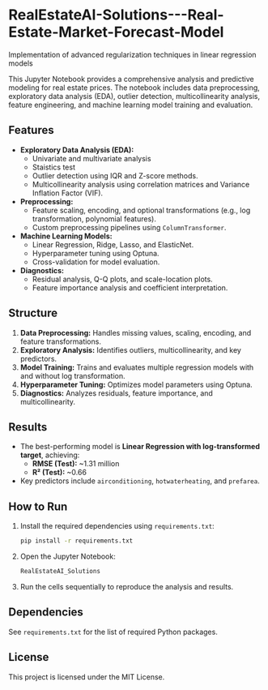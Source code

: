 # RealEstateAI-Solutions---Real-Estate-Market-Forecast-Model
Implementation of advanced regularization techniques in linear regression models

This Jupyter Notebook provides a comprehensive analysis and predictive modeling for real estate prices. The notebook includes data preprocessing, exploratory data analysis (EDA), outlier detection, multicollinearity analysis, feature engineering, and machine learning model training and evaluation.

## Features
- **Exploratory Data Analysis (EDA):**
    - Univariate and multivariate analysis
    - Staistics test
    - Outlier detection using IQR and Z-score methods.
    - Multicollinearity analysis using correlation matrices and Variance Inflation Factor (VIF).
- **Preprocessing:**
    - Feature scaling, encoding, and optional transformations (e.g., log transformation, polynomial features).
    - Custom preprocessing pipelines using `ColumnTransformer`.
- **Machine Learning Models:**
    - Linear Regression, Ridge, Lasso, and ElasticNet.
    - Hyperparameter tuning using Optuna.
    - Cross-validation for model evaluation.
- **Diagnostics:**
    - Residual analysis, Q-Q plots, and scale-location plots.
    - Feature importance analysis and coefficient interpretation.

## Structure
1. **Data Preprocessing:** Handles missing values, scaling, encoding, and feature transformations.
2. **Exploratory Analysis:** Identifies outliers, multicollinearity, and key predictors.
3. **Model Training:** Trains and evaluates multiple regression models with and without log transformation.
4. **Hyperparameter Tuning:** Optimizes model parameters using Optuna.
5. **Diagnostics:** Analyzes residuals, feature importance, and multicollinearity.

## Results
- The best-performing model is **Linear Regression with log-transformed target**, achieving:
    - **RMSE (Test):** ~1.31 million
    - **R² (Test):** ~0.66
- Key predictors include `airconditioning`, `hotwaterheating`, and `prefarea`.

## How to Run
1. Install the required dependencies using `requirements.txt`:
     ```bash
     pip install -r requirements.txt
     ```
2. Open the Jupyter Notebook:
     ```bash
     RealEstateAI_Solutions
     ```
3. Run the cells sequentially to reproduce the analysis and results.

## Dependencies
See `requirements.txt` for the list of required Python packages.

## License
This project is licensed under the MIT License.
